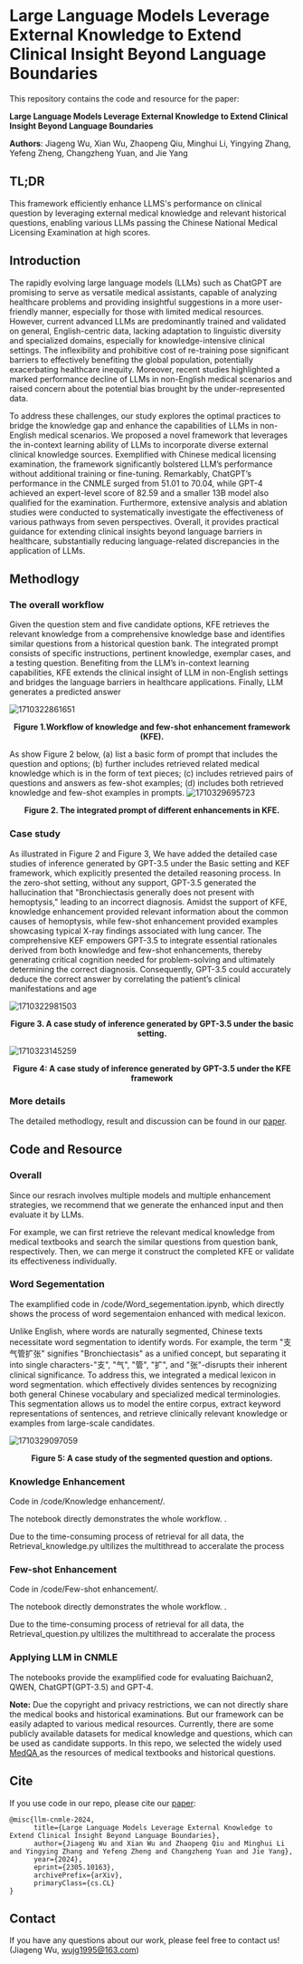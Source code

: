 # Large Language Models Leverage External Knowledge to Extend Clinical Insight Beyond Language Boundaries

This repository contains the code and resource for the paper:

**Large Language Models Leverage External Knowledge to Extend Clinical Insight Beyond Language Boundaries**

**Authors**: Jiageng Wu, Xian Wu, Zhaopeng Qiu, Minghui Li, Yingying Zhang, Yefeng Zheng, Changzheng Yuan, and Jie Yang

## TL;DR

This framework efficiently enhance LLMS's performance on clinical question by leveraging external medical knowledge and relevant historical questions, enabling various LLMs passing the Chinese National Medical Licensing Examination at high scores.

## Introduction

The rapidly evolving large language models (LLMs) such as ChatGPT are promising to serve as versatile medical assistants, capable of analyzing healthcare problems and providing insightful suggestions in a more user-friendly manner, especially for those with limited medical resources. However, current advanced LLMs are predominantly trained and validated on general, English-centric data, lacking adaptation to linguistic diversity and specialized domains, especially for knowledge-intensive clinical settings. The inflexibility and prohibitive cost of re-training pose significant barriers to effectively benefiting the global population, potentially exacerbating healthcare inequity. Moreover, recent studies highlighted a marked performance decline of LLMs in non-English medical scenarios and raised concern about the potential bias brought by the under-represented data.

To address these challenges, our study explores the optimal practices to bridge the knowledge gap and enhance the capabilities of LLMs in non-English medical scenarios. We proposed a novel framework that leverages the in-context learning ability of LLMs to incorporate diverse external clinical knowledge sources. Exemplified with Chinese medical licensing examination, the framework significantly bolstered LLM’s performance without additional training or fine-tuning. Remarkably, ChatGPT’s performance in the CNMLE surged from 51.01 to 70.04, while GPT-4 achieved an expert-level score of 82.59 and a smaller 13B model also qualified for the examination. Furthermore, extensive analysis and ablation studies were conducted to systematically investigate the effectiveness of various pathways from seven perspectives. Overall, it provides practical guidance for extending clinical insights beyond language barriers in healthcare, substantially reducing language-related discrepancies in the application of LLMs.

## Methodlogy

### The overall workflow

Given the question stem and five candidate options, KFE retrieves the relevant knowledge from a comprehensive knowledge base and identifies similar questions from a historical question bank. The integrated prompt consists of specific instructions, pertinent knowledge, exemplar cases, and a testing question. Benefiting from the LLM’s in-context learning capabilities, KFE extends the clinical insight of LLM in non-English settings and bridges the language barriers in healthcare applications. Finally, LLM generates a predicted answer

![1710322861651](image/README/1710322861651.png)

<div align='center' >
    <p><strong>
    Figure 1.Workflow of knowledge and few-shot enhancement framework (KFE).
    </strong></p>
</div>

As show Figure 2 below, (a) list a basic form of prompt that includes the question and options; (b) further includes retrieved related medical knowledge which is in the form of text pieces; (c) includes retrieved pairs of questions and answers as few-shot examples; (d) includes both retrieved knowledge and few-shot examples in prompts.
![1710329695723](image/README/1710329695723.png)
<div align='center' >
    <p><strong>
    Figure 2. The integrated prompt of different enhancements in KFE.
    </strong></p>
</div>

### Case study

As illustrated in Figure 2 and Figure 3, We have added the detailed case studies of inference generated by GPT-3.5 under the Basic setting and KEF framework, which explicitly presented the detailed reasoning process. In the zero-shot setting, without any support, GPT-3.5 generated the hallucination that "Bronchiectasis generally does not present with hemoptysis," leading to an incorrect diagnosis. Amidst the support of KFE, knowledge enhancement provided relevant information about the common causes of hemoptysis, while few-shot enhancement provided examples showcasing typical X-ray findings associated with lung cancer. The comprehensive KEF empowers GPT-3.5 to integrate essential rationales derived from both knowledge and few-shot enhancements, thereby generating critical cognition needed for problem-solving and ultimately determining the correct diagnosis. Consequently, GPT-3.5 could accurately deduce the correct answer by correlating the patient’s clinical manifestations and age

![1710322981503](image/README/1710322981503.png)

<div align='center' >
    <p><strong>
    Figure 3. A case study of inference generated by GPT-3.5 under the basic setting.
    </strong></p>
</div>

![1710323145259](image/README/1710323145259.png)

<div align='center' >
    <p><strong>
    Figure 4: A case study of inference generated by GPT-3.5 under the KFE framework
    </strong></p>
</div>

### More details

The detailed methodlogy, result and discussion can be found in our [paper](https://arxiv.org/abs/2305.10163).

## Code and Resource

### Overall

Since our resrach involves multiple models and multiple enhancement strategies, we recommend that we generate the enhanced input and then evaluate it by LLMs.

For example, we can first retrieve the relevant medical knowledge from medical textbooks and search the similar questions from question bank, respectively. Then, we can merge it construct the completed KFE or validate its effectiveness individually.

### Word Segementation

The examplified code in /code/Word_segementation.ipynb, which directly shows the process of word segementaion enhanced with medical lexicon.

Unlike English, where words are naturally segmented, Chinese texts necessitate word segmentation to identify words. For example, the term "支气管扩张" signifies "Bronchiectasis" as a unified concept, but separating it into single characters-"支", "气", "管", "扩", and "张"-disrupts their inherent clinical significance. To address this, we integrated a medical lexicon in word segmentation. which effectively divides sentences by recognizing both general Chinese vocabulary and specialized medical terminologies. This segmentation allows us to model the entire corpus, extract keyword representations of sentences, and retrieve clinically relevant knowledge or examples from large-scale candidates.

![1710329097059](image/README/1710329097059.png)

<div align='center' >
    <p><strong>
    Figure 5: A case study of the segmented question and options.
    </strong></p>
</div>

### Knowledge Enhancement

Code in /code/Knowledge enhancement/. 

The notebook directly demonstrates the whole workflow. .

Due to the time-consuming process of retrieval for all data, the Retrieval_knowledge.py ultilizes the multithread to acceralate the process

### Few-shot Enhancement

Code in /code/Few-shot enhancement/.

The notebook directly demonstrates the whole workflow. .

Due to the time-consuming process of retrieval for all data, the Retrieval_question.py ultilizes the multithread to acceralate the process

### Applying LLM in CNMLE

The notebooks provide the examplified code for evaluating Baichuan2, QWEN, ChatGPT(GPT-3.5) and GPT-4.

**Note:**
Due the copyright and privacy restrictions, we can not directly share the medical books and historical examinations. But our framework can be easily adapted to various medical resources. Currently, there are some publicly available datasets for medical knowledge and questions, which can be used as candidate supports.
In this repo, we selected the widely used [MedQA ](https://github.com/jind11/MedQA)as the resources of medical textbooks and historical questions.

## Cite

If you use code in our repo,  please cite our [paper](https://arxiv.org/abs/2305.10163):

```
@misc{llm-cnmle-2024,
      title={Large Language Models Leverage External Knowledge to Extend Clinical Insight Beyond Language Boundaries}, 
      author={Jiageng Wu and Xian Wu and Zhaopeng Qiu and Minghui Li and Yingying Zhang and Yefeng Zheng and Changzheng Yuan and Jie Yang},
      year={2024},
      eprint={2305.10163},
      archivePrefix={arXiv},
      primaryClass={cs.CL}
}
```

## Contact

If you have any questions about our work, please feel free to contact us! (Jiageng Wu, [wujg1995@163.com](wujg1995@163.com))